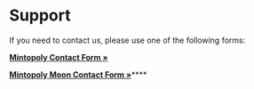 # Support

If you need to contact us, please use one of the following forms:



****[**Mintopoly Contact Form »**](https://mintopoly.io/contact)****



[**Mintopoly Moon Contact Form »**](https://moon.mintopoly.io/contact)****

